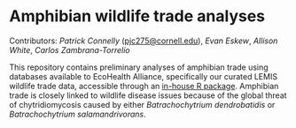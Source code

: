 # Amphibian wildlife trade analyses

Contributors: *Patrick Connelly* (pjc275@cornell.edu), *Evan Eskew*, *Allison White*, *Carlos Zambrana-Torrelio*

This repository contains preliminary analyses of amphibian trade using databases available to EcoHealth Alliance, specifically our curated LEMIS wildlife trade data, accessible through an [in-house R package](https://github.com/ecohealthalliance/lemis). Amphibian trade is closely linked to wildlife disease issues because of the global threat of chytridiomycosis caused by either *Batrachochytrium dendrobatidis* or *Batrachochytrium salamandrivorans*.